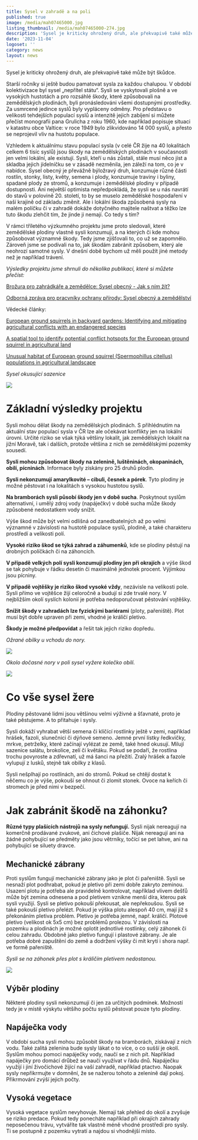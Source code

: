 ```yaml
---
title: Sysel v zahradě a na poli
published: true
image: /media/mah07465000.jpg
listing_thumbnail: /media/mah07465000-274.jpg
description: 'Sysel je kriticky ohrožený druh, ale překvapivě také může být škůdce. '
date: '2023-11-04'
logoset: ''
category: news
layout: news
---
```

Sysel je kriticky ohrožený druh, ale překvapivě také může být škůdce. 

Starší ročníky si ještě budou pamatovat sysla za každou chalupou. V období kolektivizace byl sysel „nepřítel státu“. Sysli se vyskytovali plošně a ve vysokých hustotách a pro rozsáhlé škody, které způsobovali na zemědělských plodinách, byli pronásledováni všemi dostupnými prostředky. Za usmrcené jedince syslů byly vypláceny odměny. Pro představu o velikosti tehdejších populací syslů a intenzitě jejich zabíjení si můžete přečíst monografii pana Grulicha z roku 1960, kde například popisuje situaci v katastru obce Valtice: v roce 1949 bylo zlikvidováno 14 000 syslů, a přesto se neprojevil vliv na hustotu populace. 

Vzhledem k aktuálnímu stavu populací sysla (v celé ČR žije na 40 lokalitách celkem 6 tisíc syslů) jsou škody na zemědělských plodinách v současnosti jen velmi lokální, ale existují. Sysli, kteří u nás zůstali, stále musí něco jíst a skladba jejich jídelníčku se v zásadě nezměnila, jen záleží na tom, co je v nabídce. Sysel obecný je převážně býložravý druh, konzumuje různé části rostlin, stonky, listy, květy, semena i plody, konzumuje traviny i byliny, spadané plody ze stromů, a konzumuje i zemědělské plodiny v případě dostupnosti. Ani největší optimista nepředpokládá, že sysli se u nás navrátí do stavů v polovině 20. století, to by se muselo zemědělské hospodaření v naší krajině od základu změnit. Ale i lokální škoda způsobená sysly na malém políčku či v zahradě dokáže dotyčného majitele naštvat a těžko lze tuto škodu zlehčit tím, že jinde ji nemají. Co tedy s tím?

V rámci tříletého výzkumného projektu jsme proto sledovali, které zemědělské plodiny vlastně sysli konzumují, a na kterých či kde mohou způsobovat významné škody. Tedy jsme zjišťovali to, co už se zapomnělo. Zároveň jsme se podívali na to, jak škodám zabránit způsobem, který ale neohrozí samotné sysly. V dnešní době bychom už měli použít jiné metody než je například trávení. 

_Výsledky projektu jsme shrnuli do několika publikací, které si můžete přečíst:_



[Brožura pro zahrádkáře a zemědělce: Sysel obecný - Jak s ním žít?](https://www.syslinavinici.cz/media/ALKA_brozura_SYSEL_tacr.pdf)



[Odborná zpráva pro pracvníky ochrany přírody: Sysel obecný a zemědělství ](https://www.syslinavinici.cz/media/Sysel_zemedelstvi_zprava_final_web.pdf)



Vědecké články:

[European ground squirrels in backyard gardens: Identifying and mitigating agricultural conflicts with an endangered species](https://museucienciesjournals.cat/abc/issue/46-2-2023-abc/european-ground-squirrels-in-backyard-gardens-identifying-and-mitigating-agricultural-conflicts-with-an-endangered-species)



[A spatial tool to identify potential conflict hotspots for the European ground squirrel in agricultural land](https://museucienciesjournals.cat/abc/issue/46-2-2023-abc/a-spatial-tool-to-identify-potential-conflict-hotspots-for-the-european-ground-squirrel-in-agricultural-land)



[Unusual habitat of European ground squirrel (Spermophillus citellus) populations in agricultural landscape](https://www.alkawildlife.eu/media/Thaya19_Polednikova_etal_fin.pdf)





_Sysel okusující sazenice_

![](/media/f52_00026.jpg)

# Základní výsledky projektu

Sysli mohou dělat škody na zemědělských plodinách. S přihlédnutím na aktuální stav populací sysla v ČR lze ale očekávat konflikty jen na lokální úrovni. Určité riziko se však týká většiny lokalit, jak zemědělských lokalit na jižní Moravě, tak i dalších, protože většina z nich se zemědělskými pozemky sousedí. 

**Sysli mohou způsobovat škody na zelenině, luštěninách, okopaninách, obilí, pícninách**. Informace byly získány pro 25 druhů plodin.

**Sysli nekonzumují amarylkovité – cibuli, česnek a pórek**. Tyto plodiny je možné pěstovat i na lokalitách s vysokou hustotou syslů. 

**Na bramborách sysli působí škody jen v době sucha**. Poskytnout syslům alternativní, i umělý zdroj vody (napáječkv) v době sucha může škody způsobené nedostatkem vody snížit.

Výše škod může být velmi odlišná od zanedbatelných až po velmi významné v závislosti na hustotě populace syslů, plodině, a také charakteru prostředí a velikosti polí.

**Vysoké riziko škod se týká zahrad a záhumenků**, kde se plodiny pěstují na drobných políčkách či na záhoncích. 

**V případě velkých polí sysli konzumují plodiny jen při okrajích** a výše škod se tak pohybuje v řádku desetin či maximálně jednotek procent. Výjimkou jsou pícniny. 

**V případě vojtěšky je riziko škod vysoké vždy**, nezávisle na velikosti pole. Sysli přímo ve vojtěšce žijí celoročně a budují si zde trvalé nory. V nejbližším okolí syslích kolonií je potřeba nedoporučovat pěstování vojtěšky. 



**Snížit škody v zahradách lze fyzickými bariérami** (ploty, pařeniště). Plot musí být dobře upraven při zemi, vhodné je králičí pletivo. 

**Škody je možné předpovídat** a řešit tak jejich riziko dopředu. 





_Ožrané obilky u vchodu do nory._

![](/media/img_7509.jpg)

_Okolo dočasné nory v poli sysel vyžere kolečko obilí._

![](/media/dscn4327.jpg)



# Co vše sysel žere 

Plodiny pěstované lidmi jsou většinou velmi výživné a šťavnaté, proto je také pěstujeme. A to přitahuje i sysly. 

Sysli dokáží vyhrabat větší semena či klíčící rostlinky ještě v zemi, například hrášek, fazoli, slunečnici či dýňové semeno. Jemné první lístky ředkvičky, mrkve, petrželky, které začínají vylézat ze země, také hned okusují. Milují sazenice salátu, brokolice, zelí či květáku. Pokud se podaří, že rostlina trochu povyroste a zdřevnatí, už má šanci na přežití. Zralý hrášek a fazole vylupují z lusků, stejně tak obilky z klasů. 

Sysli nešplhají po rostlinách, ani do stromů. Pokud se chtějí dostat k něčemu co je výše, pokouší se ohnout či zlomit stonek. Ovoce na keřích či stromech je před nimi v bezpečí. 



# Jak zabránit škodě na záhonku?

**Různé typy plašících nástrojů na sysly nefungují.** Sysli nijak nereagují na komerčně prodávané zvukové, ani čichové plašiče. Nijak nereagují ani na žádné pohybující se předměty jako jsou větrníky, točící se pet lahve, ani na pohybující se siluety dravce.



## Mechanické zábrany

Proti syslům fungují mechanické zábrany jako je plot či pařeniště. Sysli se nesnaží plot podhrabat, pokud je pletivo při zemi dobře zakryto zeminou. Usazení plotu je potřeba ale pravidelně kontrolovat, například vlivem dešťů může být zemina odnesena a pod pletivem vznikne menší díra, kterou pak sysli využijí. Sysli se pletivo pokouší překousat, ale nepřekoušou. Sysli se také pokouší pletivo přelézt. Pokud je výška plotu alespoň 40 cm, mají již s překonáním pletiva problém. Pletivo je potřeba jemné, např. králičí. Plotové pletivo (velikost ok  5x5 cm) bez problémů prolezou. V závislosti na pozemku a plodinách je možné oplotit jednotlivé rostlinky, celý záhonek či celou zahradu. Obdobně jako pletivo fungují i plastové zábrany. Je ale potřeba dobré zapuštění do země a dodržení výšky či mít krytí i shora např. ve formě pařeniště. 

_Sysli se na záhonek přes plot s králičím pletivem nedostanou._

![](/media/f73_00035.jpg)



## Výběr plodiny

Některé plodiny sysli nekonzumují či jen za určitých podmínek. Možností tedy je v místě výskytu většího počtu syslů pěstovat pouze tyto plodiny. 

## Napáječka vody

V období sucha sysli mohou způsobit škody na bramborách, získávají z nich vodu. Také zalitá zelenina bude sysly lákat o to více, o co sušší je okolí. Syslům mohou pomoci napáječky vody, naučí se z nich pít. Například napáječky pro domácí drůbež se naučí využívat v řádu dnů. Napáječku využijí i jiní živočichové žijící na vaší zahradě, například ptactvo. Naopak sysly nepřikrmujte v domnění, že se nažerou tohoto a zelenině dají pokoj. Přikrmování zvýší jejich počty.    

## Vysoká vegetace

Vysoká vegetace syslům nevyhovuje. Nemají tak přehled do okolí a zvyšuje se riziko predace. Pokud tedy ponecháte například při okrajích zahrady neposečenou trávu, vytváříte tak vlastně méně vhodné prostředí pro sysly. Ti se postupně z pozemku vytratí a najdou si vhodnější místo. 

 







##
